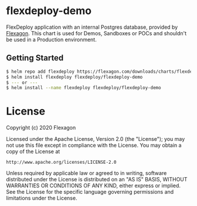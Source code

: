 # flexdeploy-demo

FlexDeploy application with an internal Postgres database, provided by [Flexagon](https://flexagon.com).  This chart is used for Demos, Sandboxes or POCs and shouldn't be used in a Production environment.

## Getting Started

```bash
$ helm repo add flexdeploy https://flexagon.com/downloads/charts/flexdeploy
$ helm install flexdeploy flexdeploy/flexdeploy-demo
$ --- or ---
$ helm install --name flexdeploy flexdeploy/flexdeploy-demo
````

# License

Copyright (c) 2020 Flexagon

Licensed under the Apache License, Version 2.0 (the "License");
you may not use this file except in compliance with the License.
You may obtain a copy of the License at

    http://www.apache.org/licenses/LICENSE-2.0

Unless required by applicable law or agreed to in writing, software
distributed under the License is distributed on an "AS IS" BASIS,
WITHOUT WARRANTIES OR CONDITIONS OF ANY KIND, either express or implied.
See the License for the specific language governing permissions and
limitations under the License.